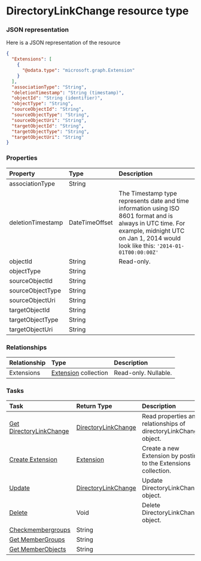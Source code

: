 # DirectoryLinkChange resource type



### JSON representation

Here is a JSON representation of the resource

```json
{
  "Extensions": [
    {
      "@odata.type": "microsoft.graph.Extension"
    }
  ],
  "associationType": "String",
  "deletionTimestamp": "String (timestamp)",
  "objectId": "String (identifier)",
  "objectType": "String",
  "sourceObjectId": "String",
  "sourceObjectType": "String",
  "sourceObjectUri": "String",
  "targetObjectId": "String",
  "targetObjectType": "String",
  "targetObjectUri": "String"
}

```
### Properties
| Property	   | Type	|Description|
|:---------------|:--------|:----------|
|associationType|String||
|deletionTimestamp|DateTimeOffset|The Timestamp type represents date and time information using ISO 8601 format and is always in UTC time. For example, midnight UTC on Jan 1, 2014 would look like this: `'2014-01-01T00:00:00Z'`|
|objectId|String| Read-only.|
|objectType|String||
|sourceObjectId|String||
|sourceObjectType|String||
|sourceObjectUri|String||
|targetObjectId|String||
|targetObjectType|String||
|targetObjectUri|String||

### Relationships
| Relationship | Type	|Description|
|:---------------|:--------|:----------|
|Extensions|[Extension](extension.md) collection| Read-only. Nullable.|

### Tasks

| Task		   | Return Type	|Description|
|:---------------|:--------|:----------|
|[Get DirectoryLinkChange](../api/directorylinkchange_get.md) | [DirectoryLinkChange](directorylinkchange.md) |Read properties and relationships of directoryLinkChange object.|
|[Create Extension](../api/directorylinkchange_post_extensions.md) |[Extension](extension.md)| Create a new Extension by posting to the Extensions collection.|
|[Update](../api/directorylinkchange_update.md) | [DirectoryLinkChange](directorylinkchange.md)	|Update DirectoryLinkChange object. |
|[Delete](../api/directorylinkchange_delete.md) | Void	|Delete DirectoryLinkChange object. |
|[Checkmembergroups](../api/directorylinkchange_checkmembergroups.md)|String||
|[Get MemberGroups](../api/directorylinkchange_getmembergroups.md)|String||
|[Get MemberObjects](../api/directorylinkchange_getmemberobjects.md)|String||
<!-- uuid: 50e1d24c-2836-4108-88ad-2b0dab14e09a\n2015-10-09 15:13:08 UTC -->